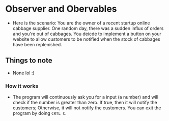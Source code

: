 # Observer and Obervables 
- Here is the scenario: You are the owner of a recent startup online cabbage supplier. One random day, there was a sudden influx of orders and you're out of cabbages. You deicde to implement a button on your website to allow customers to be notified when the stock of cabbages have been replenished.

## Things to note
- None lol :)

### How it works
- The program will continuously ask you for a input (a number) and will check if the number is greater than zero. If true, then it will notify the customers; Otherwise, it will not notify the customers. You can exit the program by doing `CRTL C`.